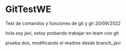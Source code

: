 # GitTestWE
Test de comandos y funciones de git y gh
20/09/2022

hola soy javi, estoy probando trabajar en team con git

prueba dos, modificando el readme desde branch_javi
